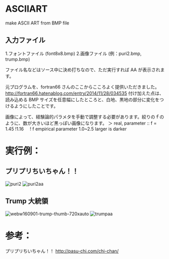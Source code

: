 # ASCIIART
make ASCII ART from BMP file

## 入力ファイル　
1.フォントファイル (font8x8.bmp) 
2.画像ファイル (例：puri2.bmp, trump.bmp)

ファイル名などはソース中に決め打ちなので、ただ実行すれば AA が表示されます。

元プログラムを、fortran66 さんのここからこころよく提供いただきました。
http://fortran66.hatenablog.com/entry/2014/11/28/034535 
付け加えた点は、読み込める BMP サイズを任意幅にしたところと、白地、黒地の部分に変化をつけるようにしたことです。

画像によって、経験論的パラメタを手動で調整する必要があります。絞りのｆのように、数が大きいほど黒っぽい画像になります。
＞ real, parameter :: f = 1.45 !1.16      ! f empirical parameter  1.0~2.5 larger is darker

# 実行例：
## プリプリちいちゃん！！ 

![puri2](https://user-images.githubusercontent.com/17177386/27517514-c6834278-5a08-11e7-8616-adff20247822.png)
![puri2aa](https://user-images.githubusercontent.com/17177386/27517492-7e0c5eda-5a08-11e7-9686-72452a86f9d3.png)

## Trump 大統領 

![webw160901-trump-thumb-720xauto](https://user-images.githubusercontent.com/17177386/27517503-a502dcf8-5a08-11e7-9121-a8652d47ce10.jpg)
![trumpaa](https://user-images.githubusercontent.com/17177386/27517499-9a604ab0-5a08-11e7-9419-78092c084b5a.png)



# 参考： 

プリプリちいちゃん！！
http://pasu-chi.com/chi-chan/
